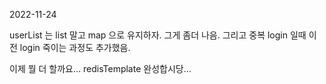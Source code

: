 2022-11-24

userList 는 list 말고 map 으로 유지하자.
그게 좀더 나음. 그리고 중복 login 일때 이전 login 죽이는
과정도 추가했음.

이제 뭘 더 할까요...
redisTemplate 완성합시당...

